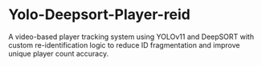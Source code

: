 # Yolo-Deepsort-Player-reid
A video-based player tracking system using YOLOv11 and DeepSORT with custom re-identification logic to reduce ID fragmentation and improve unique player count accuracy.
